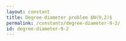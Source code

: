 ```yaml
---
layout: constant
title: Degree-diameter problem $N(9,2)$
permalink: /constants/degree-diameter-9-2/
id: degree-diameter-9-2
---
```

